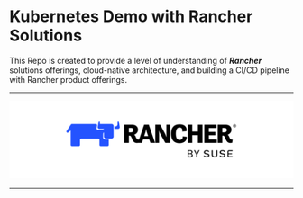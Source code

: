 # Kubernetes Demo with Rancher Solutions

This Repo is created to provide a level of understanding of **_Rancher_** solutions offerings, cloud-native architecture, and building a CI/CD pipeline with Rancher product offerings.

---

<p align="center">
    <img src="images/RancherLogo.png">
</p>

---